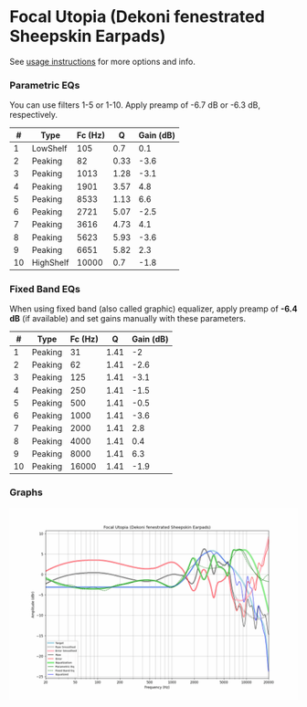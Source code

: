 # Focal Utopia (Dekoni fenestrated Sheepskin Earpads)
See [usage instructions](https://github.com/jaakkopasanen/AutoEq#usage) for more options and info.

### Parametric EQs
You can use filters 1-5 or 1-10. Apply preamp of -6.7 dB or -6.3 dB, respectively.

|   # | Type      |   Fc (Hz) |    Q |   Gain (dB) |
|-----|-----------|-----------|------|-------------|
|   1 | LowShelf  |       105 | 0.7  |         0.1 |
|   2 | Peaking   |        82 | 0.33 |        -3.6 |
|   3 | Peaking   |      1013 | 1.28 |        -3.1 |
|   4 | Peaking   |      1901 | 3.57 |         4.8 |
|   5 | Peaking   |      8533 | 1.13 |         6.6 |
|   6 | Peaking   |      2721 | 5.07 |        -2.5 |
|   7 | Peaking   |      3616 | 4.73 |         4.1 |
|   8 | Peaking   |      5623 | 5.93 |        -3.6 |
|   9 | Peaking   |      6651 | 5.82 |         2.3 |
|  10 | HighShelf |     10000 | 0.7  |        -1.8 |

### Fixed Band EQs
When using fixed band (also called graphic) equalizer, apply preamp of **-6.4 dB** (if available) and set gains manually with these parameters.

|   # | Type    |   Fc (Hz) |    Q |   Gain (dB) |
|-----|---------|-----------|------|-------------|
|   1 | Peaking |        31 | 1.41 |        -2   |
|   2 | Peaking |        62 | 1.41 |        -2.6 |
|   3 | Peaking |       125 | 1.41 |        -3.1 |
|   4 | Peaking |       250 | 1.41 |        -1.5 |
|   5 | Peaking |       500 | 1.41 |        -0.5 |
|   6 | Peaking |      1000 | 1.41 |        -3.6 |
|   7 | Peaking |      2000 | 1.41 |         2.8 |
|   8 | Peaking |      4000 | 1.41 |         0.4 |
|   9 | Peaking |      8000 | 1.41 |         6.3 |
|  10 | Peaking |     16000 | 1.41 |        -1.9 |

### Graphs
![](./Focal%20Utopia%20(Dekoni%20fenestrated%20Sheepskin%20Earpads).png)
